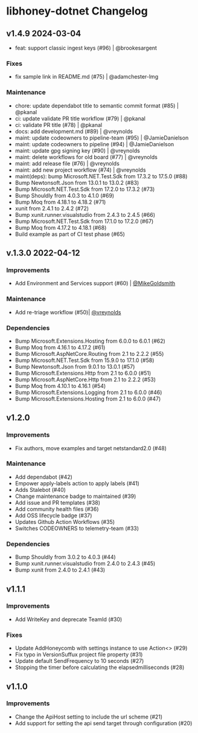 # libhoney-dotnet Changelog

## v1.4.9 2024-03-04

- feat: support classic ingest keys (#96) | @brookesargent

### Fixes

- fix sample link in README.md (#75) | @adamchester-lmg

### Maintenance

- chore: update dependabot title to semantic commit format (#85) | @pkanal
- ci: update validate PR title workflow (#79) | @pkanal
- ci: validate PR title (#78) | @pkanal
- docs: add development.md (#89) | @vreynolds
- maint: update codeowners to pipeline-team (#95) | @JamieDanielson
- maint: update codeowners to pipeline (#94) | @JamieDanielson
- maint: update gpg signing key (#90) | @vreynolds
- maint: delete workflows for old board (#77) | @vreynolds
- maint: add release file (#76) | @vreynolds
- maint: add new project workflow (#74) | @vreynolds
- maint(deps): bump Microsoft.NET.Test.Sdk from 17.3.2 to 17.5.0 (#88)
- Bump Newtonsoft.Json from 13.0.1 to 13.0.2 (#83)
- Bump Microsoft.NET.Test.Sdk from 17.2.0 to 17.3.2 (#73)
- Bump Shouldly from 4.0.3 to 4.1.0 (#69)
- Bump Moq from 4.18.1 to 4.18.2 (#71)
- xunit from 2.4.1 to 2.4.2 (#72)
- Bump xunit.runner.visualstudio from 2.4.3 to 2.4.5 (#66)
- Bump Microsoft.NET.Test.Sdk from 17.1.0 to 17.2.0 (#67)
- Bump Moq from 4.17.2 to 4.18.1 (#68)
- Build example as part of CI test phase (#65)

## v.1.3.0 2022-04-12

### Improvements

- Add Environment and Services support (#60) | [@MikeGoldsmith](https://github.com/MikeGoldsmith)

### Maintenance

- Add re-triage workflow (#50)| [@vreynolds](https://github.com/vreynolds)

### Dependencies

- Bump Microsoft.Extensions.Hosting from 6.0.0 to 6.0.1 (#62)
- Bump Moq from 4.16.1 to 4.17.2 (#61)
- Bump Microsoft.AspNetCore.Routing from 2.1 to 2.2.2 (#55)
- Bump Microsoft.NET.Test.Sdk from 15.9.0 to 17.1.0 (#58)
- Bump Newtonsoft.Json from 9.0.1 to 13.0.1 (#57)
- Bump Microsoft.Extensions.Http from 2.1 to 6.0.0 (#51)
- Bump Microsoft.AspNetCore.Http from 2.1 to 2.2.2 (#53)
- Bump Moq from 4.10.1 to 4.16.1 (#54)
- Bump Microsoft.Extensions.Logging from 2.1 to 6.0.0 (#46)
- Bump Microsoft.Extensions.Hosting from 2.1 to 6.0.0 (#47)

## v1.2.0

### Improvements

- Fix authors, move examples and target netstandard2.0 (#48)

### Maintenance

- Add dependabot (#42)
- Empower apply-labels action to apply labels (#41)
- Adds Stalebot (#40)
- Change maintenance badge to maintained (#39)
- Add issue and PR templates (#38)
- Add community health files (#36)
- Add OSS lifecycle badge (#37)
- Updates Github Action Workflows (#35)
- Switches CODEOWNERS to telemetry-team (#33)

### Dependencies

- Bump Shouldly from 3.0.2 to 4.0.3 (#44)
- Bump xunit.runner.visualstudio from 2.4.0 to 2.4.3 (#45)
- Bump xunit from 2.4.0 to 2.4.1 (#43)

## v1.1.1

### Improvements

- Add WriteKey and deprecate TeamId (#30)

### Fixes

- Update AddHoneycomb with settings instance to use Action<> (#29)
- Fix typo in VersionSuffux project file property (#31)
- Update default SendFrequency to 10 seconds (#27)
- Stopping the timer before calculating the elapsedmilliseconds (#28)

## v1.1.0

### Improvements

- Change the ApiHost setting to include the url scheme (#21)
- Add support for setting the api send target through configuration (#20)
